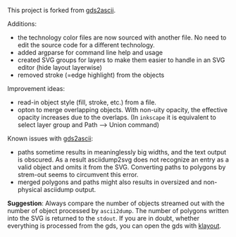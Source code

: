 This project is forked from [gds2ascii](https://github.com/leoheck/gds2ascii).

Additions:
- the technology color files are now sourced with another file. No need to edit the source code for a different technology.
- added argparse for command line help and usage
- created SVG groups for layers to make them easier to handle in an SVG editor (hide layout layerwise)
- removed stroke (=edge highlight) from the objects

Improvement ideas:
- read-in object style (fill, stroke, etc.) from a file. 
- opton to merge overlapping objects. With non-uity opacity, the effective opacity increases due to the overlaps. (In `inkscape` it is equivalent to select layer group and Path --> Union command)

Known issues with [gds2ascii](https://github.com/gurleyuk/gds2ascii/issues):
- paths sometime results in meaninglessly big widths, and the text output is obscured. As a result asciidump2svg does not recognize an entry as a valid object and omits it from the SVG. Converting paths to polygons by strem-out seems to circumvent this error.
- merged polygons and paths might also results in oversized and non-physical asciidump output.

**Suggestion**: Always compare the number of objects streamed out with the number of object processed by `ascii2dump`. The number of polygons written into the SVG is returned to the `stdout`. If you are in doubt, whether everything is processed from the gds, you can open the gds with [klayout](https://github.com/KLayout/klayout).

